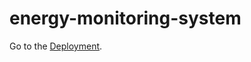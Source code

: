 # energy-monitoring-system

Go to the [Deployment](https://anamaghradze.github.io/energy-monitoring-system).
